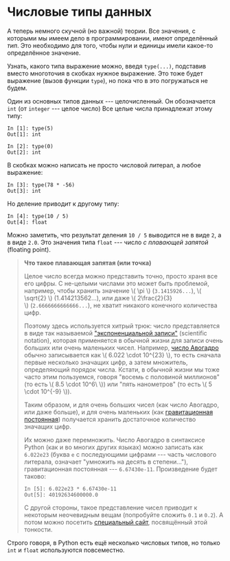 # Числовые типы данных

А теперь немного скучной (но важной) теории. Все значения, с которыми мы имеем дело в программировании, имеют
определённый _тип_. Это необходимо для того, чтобы нули и единицы имели какое-то определённое значение.

Узнать, какого типа выражение можно, введя `type(...)`, подставив вместо многоточия в скобках нужное выражение.
Это тоже будет выражение (вызов функции `type`), но пока что в это погружаться не будем.

Один из основных типов данных --- целочисленный. Он обозначается `int` (от `integer` --- целое число)
Все целые числа принадлежат этому типу:

```
In [1]: type(5)
Out[1]: int

In [2]: type(0)
Out[2]: int
```

В скобках можно написать не просто числовой литерал, а любое выражение:
```
In [3]: type(78 * -56)
Out[3]: int
```


Но деление приводит к другому типу:
```
In [4]: type(10 / 5)
Out[4]: float
```

Можно заметить, что результат деления `10 / 5` выводится не в виде `2`, а в виде `2.0`. 
Это значения типа `float` --- число _с плавающей запятой_ (floating point).

> **Что такое плавающая запятая (или точка)**
> 
> Целое число всегда можно представить точно, просто храня все его цифры. С не-целыми числами
> это может быть проблемой, например, чтобы хранить значение \\( \pi \\)&nbsp;(`3.1415926...`),
> \\( \sqrt{2} \\)&nbsp;(1.414213562...), или даже \\( 2\frac{2}{3} \\)&nbsp;(`2.6666666666666...`),
> не хватит никакого конечного количества цифр.
> 
> Поэтому здесь используется хитрый трюк: число представляется в виде так называемой
> ["экспоненциальной записи"](https://ru.wikipedia.org/wiki/%D0%AD%D0%BA%D1%81%D0%BF%D0%BE%D0%BD%D0%B5%D0%BD%D1%86%D0%B8%D0%B0%D0%BB%D1%8C%D0%BD%D0%B0%D1%8F_%D0%B7%D0%B0%D0%BF%D0%B8%D1%81%D1%8C) (scientific notation),
> которая применяется в обычной жизни для записи очень больших или очень маленьких чисел. Например,
> [число Авогадро](https://ru.wikipedia.org/wiki/%D0%A7%D0%B8%D1%81%D0%BB%D0%BE_%D0%90%D0%B2%D0%BE%D0%B3%D0%B0%D0%B4%D1%80%D0%BE) 
> обычно записывается как \\( 6.022 \cdot 10^{23} \\), то есть сначала первые несколько значащих цифр,
> а затем множитель, определяющий порядок числа. Кстати, в обычной жизни мы тоже часто этим пользуемся, говоря
> "восемь с половиной миллионов" (то есть \\( 8.5 \cdot 10^6\ \\)) или "пять нанометров" (то есть \\( 5 \cdot 10^{-9} \\)).
> 
> Таким образом, и для очень больших чисел (как число Авогадро, или даже больше), и для очень маленьких
> (как [гравитационная постоянная](https://ru.wikipedia.org/wiki/%D0%93%D1%80%D0%B0%D0%B2%D0%B8%D1%82%D0%B0%D1%86%D0%B8%D0%BE%D0%BD%D0%BD%D0%B0%D1%8F_%D0%BF%D0%BE%D1%81%D1%82%D0%BE%D1%8F%D0%BD%D0%BD%D0%B0%D1%8F)) получается хранить достаточное количество значащих цифр.
>
> Их можно даже перемножить. Число Авогадро в синтаксисе Python (как и во многих других языках)
> можно записать как `6.022e23` (буква `e` с последующими цифрами --- часть числового литерала, означает
> "умножить на десять в степени..."), гравитационная постоянная --- `6.67430e-11`. Произведение будет таково:
> ```
> In [5]: 6.022e23 * 6.67430e-11
> Out[5]: 40192634600000.0
> ``` 
> 
> С другой стороны, такое представление чисел приводит к некоторым неочевидным вещам (попробуйте сложить `0.1` и `0.2`).
> А потом можно посетить [специальный сайт](https://0.30000000000000004.com/), посвящённый этой тонкости.

Строго говоря, в Python есть ещё несколько числовых типов, но только `int` и `float` используются повсеместно.